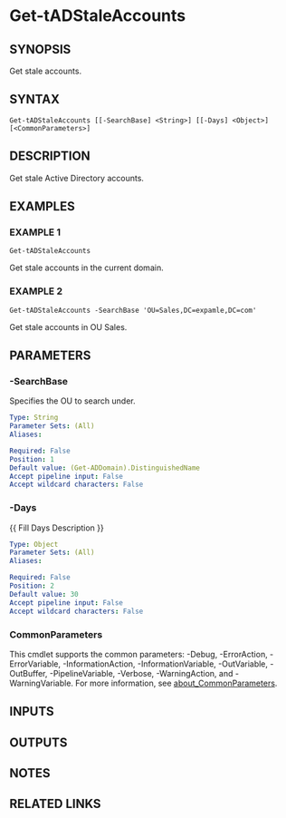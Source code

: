 # Get-tADStaleAccounts

## SYNOPSIS
Get stale accounts.

## SYNTAX

```
Get-tADStaleAccounts [[-SearchBase] <String>] [[-Days] <Object>] [<CommonParameters>]
```

## DESCRIPTION
Get stale Active Directory accounts.

## EXAMPLES

### EXAMPLE 1
```
Get-tADStaleAccounts
```

Get stale accounts in the current domain.

### EXAMPLE 2
```
Get-tADStaleAccounts -SearchBase 'OU=Sales,DC=expamle,DC=com'
```

Get stale accounts in OU Sales.

## PARAMETERS

### -SearchBase
Specifies the OU to search under.

```yaml
Type: String
Parameter Sets: (All)
Aliases:

Required: False
Position: 1
Default value: (Get-ADDomain).DistinguishedName
Accept pipeline input: False
Accept wildcard characters: False
```

### -Days
{{ Fill Days Description }}

```yaml
Type: Object
Parameter Sets: (All)
Aliases:

Required: False
Position: 2
Default value: 30
Accept pipeline input: False
Accept wildcard characters: False
```

### CommonParameters
This cmdlet supports the common parameters: -Debug, -ErrorAction, -ErrorVariable, -InformationAction, -InformationVariable, -OutVariable, -OutBuffer, -PipelineVariable, -Verbose, -WarningAction, and -WarningVariable. For more information, see [about_CommonParameters](http://go.microsoft.com/fwlink/?LinkID=113216).

## INPUTS

## OUTPUTS

## NOTES

## RELATED LINKS
